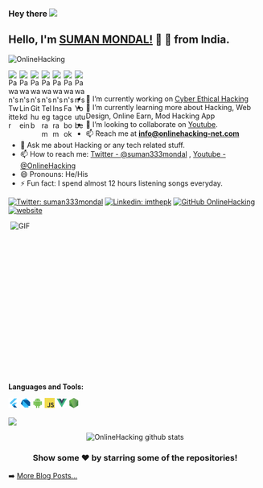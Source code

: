 ### Hey there <img src="https://media.giphy.com/media/hvRJCLFzcasrR4ia7z/giphy.gif" width="25px">
## Hello, I'm [SUMAN MONDAL!](https://fb.com/suman333mondal) 👋 🚀 from India.

<p align="left"> <img src="https://komarev.com/ghpvc/?username=iampawan&label=Views&color=blue&style=plastic" alt="OnlineHacking" /> </p>

<a href="https://twitter.com/suman333mondal">
  <img align="left" alt="Pawan's Twitter" width="22px" src="https://cdn.jsdelivr.net/npm/simple-icons@v3/icons/twitter.svg" />
</a>
<a href="https://linkedin.com/in/suman333mondal">
  <img align="left" alt="Pawan's Linkdein" width="22px" src="https://cdn.jsdelivr.net/npm/simple-icons@v3/icons/linkedin.svg" />
</a>
<a href="https://github.com/OnlineHacking">
  <img align="left" alt="Pawan's Github" width="22px" src="https://cdn.jsdelivr.net/npm/simple-icons@v3/icons/github.svg" />
</a>
<a href="https://t.me/Onlinehacking">
  <img align="left" alt="Pawan's Telegram" width="22px" src="https://cdn.jsdelivr.net/npm/simple-icons@v3/icons/telegram.svg" />
</a>
<a href="https://instagram.com/suman333mondal_/">
  <img align="left" alt="Pawan's Instagram" width="22px" src="https://cdn.jsdelivr.net/npm/simple-icons@v3/icons/instagram.svg" />
</a>
<a href="https://www.facebook.com/suman333mondal/">
  <img align="left" alt="Pawan's Facebook" width="22px" src="https://cdn.jsdelivr.net/npm/simple-icons@v3/icons/facebook.svg" />
</a>
<a href="https://www.youtube.com/OnlineHacking/">
  <img align="left" alt="Pawan's Youtube" width="22px" src="https://cdn.jsdelivr.net/npm/simple-icons@v3/icons/youtube.svg" />
</a>

<br/>
<br/>



- 🔭 I’m currently working on [Cyber Ethical Hacking](https://t.me/Onlinehacking)
- 🌱 I’m currently learning more about Hacking, Web Design, Online Earn, Mod Hacking App
- 👯 I’m looking to collaborate on [Youtube](https://youtube.com/Onlinehacking).
- 📫 Reach me at **info@onlinehacking-net.com**
- 💬 Ask me about Hacking or any tech related stuff.
- 📫 How to reach me: [Twitter - @suman333mondal](https://twitter.com/suman333mondal) , [Youtube - @OnlineHacking](https://youtube.com/OnlineHacking)
- 😄 Pronouns: He/His
- ⚡ Fun fact: I spend almost 12 hours listening songs everyday.

[![Twitter: suman333mondal](https://img.shields.io/twitter/follow/suman333mondal?style=social)](https://twitter.com/suman333mondal)
[![Linkedin: imthepk](https://img.shields.io/badge/-suman333mondal-blue?style=flat-square&logo=Linkedin&logoColor=white&link=https://www.linkedin.com/in/suman333mondal/)](https://www.linkedin.com/in/suman333mondal/)
[![GitHub OnlineHacking](https://img.shields.io/github/followers/OnlineHacking?label=follow&style=social)](https://github.com/OnlineHacking)
[![website](https://img.shields.io/badge/OnlineHacking-onlinehacking.xyz-2648ff?style=flat-square&logo=google-chrome)](https://www.onlinehacking.xyz/)


 <img align="right" alt="GIF" src="https://github.com/abhisheknaiidu/abhisheknaiidu/blob/master/code.gif?raw=true" width="500" height="320" />

**Languages and Tools:**  

<code><img height="20" src="https://raw.githubusercontent.com/github/explore/80688e429a7d4ef2fca1e82350fe8e3517d3494d/topics/flutter/flutter.png"></code>
<code><img height="20" src="https://raw.githubusercontent.com/github/explore/80688e429a7d4ef2fca1e82350fe8e3517d3494d/topics/dart/dart.png"></code>
<code><img height="20" src="https://raw.githubusercontent.com/github/explore/80688e429a7d4ef2fca1e82350fe8e3517d3494d/topics/android/android.png"></code>
<code><img height="20" src="https://raw.githubusercontent.com/github/explore/80688e429a7d4ef2fca1e82350fe8e3517d3494d/topics/javascript/javascript.png"></code>
<code><img height="20" src="https://raw.githubusercontent.com/github/explore/80688e429a7d4ef2fca1e82350fe8e3517d3494d/topics/vue/vue.png"></code>
<code><img height="20" src="https://raw.githubusercontent.com/github/explore/80688e429a7d4ef2fca1e82350fe8e3517d3494d/topics/nodejs/nodejs.png"></code>    

<a href="https://github.com/OnlineHacking">
  <img align="center" src="https://github-readme-stats.vercel.app/api/top-langs/?username=iampawan&theme=light&hide_langs_below=1" />
</a>
<a href="https://github.com/OnlineHacking">
 
</a>

<p align="center"> <img src="https://github-readme-stats.vercel.app/api?username=OnlineHacking&show_icons=true&theme=gotham" alt="OnlineHacking github stats" />

<div align="center">

### Show some ❤️ by starring some of the repositories!

</div>


➡️ [More Blog Posts...](https://www.OnlineHacking.xyz)
